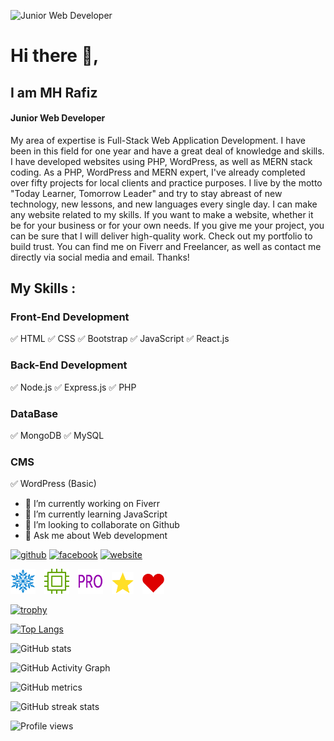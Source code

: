 ![Junior Web Developer](https://scontent.fdac13-1.fna.fbcdn.net/v/t1.6435-9/210089687_107912284883447_4930012081451353393_n.jpg?_nc_cat=103&ccb=1-5&_nc_sid=09cbfe&_nc_ohc=piQM9bcHsUAAX_cmNIf&_nc_ht=scontent.fdac13-1.fna&oh=b1a9986e18a17a750576e703b93a14a7&oe=619E1C30)

# Hi there 👋, 
## I am MH Rafiz
#### Junior Web Developer

My area of expertise is Full-Stack Web Application Development. I have been in this field for one year and have a great deal of knowledge and skills. I have developed websites using PHP, WordPress, as well as MERN stack coding. As a PHP, WordPress and MERN expert, I've already completed over fifty projects for local clients and practice purposes. I live by the motto "Today Learner, Tomorrow Leader" and try to stay abreast of new technology, new lessons, and new languages every single day. I can make any website related to my skills. If you want to make a website, whether it be for your business or for your own needs. If you give me your project, you can be sure that I will deliver high-quality work. Check out my portfolio to build trust. You can find me on Fiverr and Freelancer, as well as contact me directly via social media and email. Thanks!

## My Skills :

### Front-End Development
✅ HTML ✅ CSS ✅ Bootstrap ✅ JavaScript ✅ React.js

### Back-End Development
✅ Node.js ✅ Express.js ✅ PHP

### DataBase
✅ MongoDB ✅ MySQL

### CMS
✅ WordPress (Basic)

- 🔭 I’m currently working on Fiverr 
- 🌱 I’m currently learning JavaScript 
- 👯 I’m looking to collaborate on Github 
- 💬 Ask me about Web development 


[<img src='https://cdn.jsdelivr.net/npm/simple-icons@3.0.1/icons/github.svg' alt='github' height='40'>](https://github.com/MHRafix)  [<img src='https://cdn.jsdelivr.net/npm/simple-icons@3.0.1/icons/facebook.svg' alt='facebook' height='40'>](https://www.facebook.com/profile.php?id=100069940274273)  [<img src='https://cdn.jsdelivr.net/npm/simple-icons@3.0.1/icons/icloud.svg' alt='website' height='40'>](https://rafix.netlify.app/)  

<a href='https://archiveprogram.github.com/'><img src='https://raw.githubusercontent.com/acervenky/animated-github-badges/master/assets/acbadge.gif' width='40' height='40'></a> <a href='https://docs.github.com/en/developers'><img src='https://raw.githubusercontent.com/acervenky/animated-github-badges/master/assets/devbadge.gif' width='40' height='40'></a> <a href='https://github.com/pricing'><img src='https://raw.githubusercontent.com/acervenky/animated-github-badges/master/assets/pro.gif' width='40' height='40'></a> <a href='https://stars.github.com/'><img src='https://raw.githubusercontent.com/acervenky/animated-github-badges/master/assets/starbadge.gif' width='35' height='35'></a> <a href='https://docs.github.com/en/github/supporting-the-open-source-community-with-github-sponsors'><img src='https://raw.githubusercontent.com/acervenky/animated-github-badges/master/assets/sponsorbadge.gif' width='35' height='35'></a> 

[![trophy](https://github-profile-trophy.vercel.app/?username=MHRafix)](https://github.com/ryo-ma/github-profile-trophy)

[![Top Langs](https://github-readme-stats.vercel.app/api/top-langs/?username=MHRafix)](https://github.com/anuraghazra/github-readme-stats)

![GitHub stats](https://github-readme-stats.vercel.app/api?username=MHRafix&show_icons=true&count_private=true)  

![GitHub Activity Graph](https://activity-graph.herokuapp.com/graph?username=MHRafix)  

![GitHub metrics](https://metrics.lecoq.io/MHRafix)  

![GitHub streak stats](https://github-readme-streak-stats.herokuapp.com/?user=MHRafix)  

![Profile views](https://gpvc.arturio.dev/MHRafix)  
